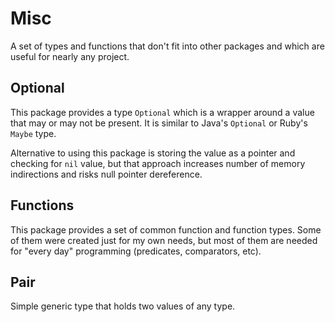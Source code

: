 # Misc

A set of types and functions that don't fit into other packages and which
are useful for nearly any project.

## Optional
This package provides a type `Optional` which is a wrapper around a value
that may or may not be present. 
It is similar to Java's `Optional` or Ruby's `Maybe` type.

Alternative to using this package is storing the value as a pointer and
checking for `nil` value, but that approach increases number of 
memory indirections and risks null pointer dereference.

## Functions
This package provides a set of common function and function types.
Some of them were created just for my own needs, but most of them
are needed for "every day" programming (predicates, comparators, etc).

## Pair
Simple generic type that holds two values of any type.
